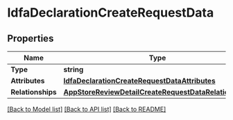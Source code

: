 # IdfaDeclarationCreateRequestData

## Properties

Name | Type | Description | Notes
------------ | ------------- | ------------- | -------------
**Type** | **string** |  | 
**Attributes** | [**IdfaDeclarationCreateRequestDataAttributes**](IdfaDeclarationCreateRequest_data_attributes.md) |  | 
**Relationships** | [**AppStoreReviewDetailCreateRequestDataRelationships**](AppStoreReviewDetailCreateRequest_data_relationships.md) |  | 

[[Back to Model list]](../README.md#documentation-for-models) [[Back to API list]](../README.md#documentation-for-api-endpoints) [[Back to README]](../README.md)


